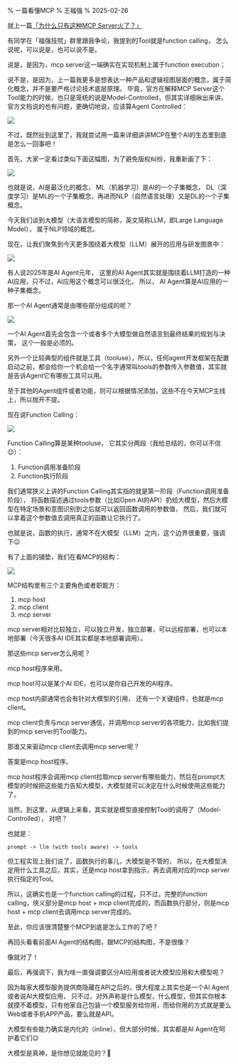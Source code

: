 % 一篇看懂MCP
% 王福强
% 2025-02-26

就上一篇[「为什么只有这种MCP Server火了？」](https://afoo.me/posts/2025-02-26-why-tool-mcp-server-rocks.html)

有同学在「福强技院」群里跟我争论，我提到的Tool就是function calling， 怎么说呢，可以说是，也可以说不是。 

说是，是因为，mcp server这一端确实在实现机制上属于function execution；

说不是，是因为，上一篇我更多是想表达一种产品和逻辑视图层面的概念，属于简化概念，并不是要严格讨论技术底层原理。 毕竟，官方在解释MCP Server这个Tool能力的时候，也只是笼统的说是Model-Controlled，但其实详细揪出来讲，官方文档说的也有问题，更确切地说，应该算Agent Controlled：

![](./images/mcp-server-capabilities.jpg)

不过，既然扯到这里了，我就尝试用一篇来详细讲讲MCP在整个AI的生态里到底是怎么一回事吧！

首先，大家一定看过类似下面这幅图，为了避免版权纠纷，我重新画了下：

![](./images/ai-ml-dl-nlp.png)

也就是说，AI是最泛化的概念， ML（机器学习）是AI的一个子集概念， DL（深度学习）是ML的一个子集概念，再进而NLP（自然语言处理）又是DL的一个子集概念。

今天我们谈到大模型（大语言模型的简称，英文简称LLM，即Large Language Model）， 属于NLP领域的概念。

现在，让我们聚焦到今天更多围绕着大模型（LLM）展开的应用与研发图景中：

![](./images/ai-agent-llm.png)

有人说2025年是AI Agent元年， 这里的AI Agent其实就是围绕着LLM打造的一种AI应用，只不过，AI应用这个概念可以很泛化， 所以， AI Agent算是AI应用的一种子集概念。

那一个AI Agent通常是由哪些部分组成的呢？

![](./images/agent-inside.png)

一个AI Agent首先会包含一个或者多个大模型做自然语言到最终结果的规划与决策， 这个一般是必须的。

另外一个比较典型的组件就是工具（tooluse），所以，任何agent开发框架在配置启动之前，都会给你一个机会给一个名字通常叫tools的参数传入参数值，其实就是告诉Agent它有哪些工具可以用。

至于其他的Agent组件或者功能，则可以根据情况添加，这些不在今天MCP主线上，所以抛开不提。

现在说Function Calling：

![](./images/tooluse-function-calling.png)

Function Calling算是某种tooluse， 它其实分两段（我给总结的，你可以不信😉）：

1. Function调用准备阶段
2. Function执行阶段

我们通常狭义上讲的Function Calling其实指的就是第一阶段（Function调用准备阶段）， 将函数描述通过tools参数（比如Open AI的API）扔给大模型，然后大模型在特定场景和意图识别到之后就可以返回函数调用的参数值， 然后，我们就可以拿着这个参数值去调用真正的函数让它执行了。

也就是说，函数的执行，通常不在大模型（LLM）之内，这个边界很重要，强调下😉

有了上面的铺垫，我们在看MCP的结构：

![](./images/mcphost-mcpserver.png)

MCP结构里有三个主要角色或者职能方：

1. mcp host
2. mcp client
3. mcp server

mcp server相对比较独立，可以独立开发，独立部署，可以远程部署，也可以本地部署（今天很多AI IDE其实都是本地部署调用）。

那这些mcp server怎么用呢？

mcp host程序来用。

mcp host可以是某个AI IDE，也可以是你自己开发的AI程序。

mcp host内部通常也会有针对大模型的引用， 还有一个关键组件，也就是mcp client。

mcp client负责与mcp server通信，并调用mcp server的各项能力，比如我们提到的mcp server的Tool能力。

那谁又来驱动mcp client去调用mcp server呢？ 

答案是mcp host程序。

mcp host程序会调用mcp client拉取mcp server有哪些能力，然后在prompt大模型的时候把这些能力告知大模型，大模型就可以决定在什么时候使用这些能力了。

当然，到这里，从逻辑上来看，其实就是模型直接控制Tool的调用了（Model-Controlled）， 对吧？

也就是：

`prompt -> llm (with tools aware) -> tools`

但工程实现上我们说了，函数执行的事儿，大模型是不管的， 所以，在大模型决定用什么工具之后，其实，还是mcp host拿到指示，再去调用对应的mcp server执行指定的Tool。

所以，这确实也是一个function calling的过程，只不过，完整的function calling，侠义部分是mcp host + mcp client完成的，而函数执行部分，则是mcp host + mcp client去调用mcp server完成的。

至此，你应该很清楚整个MCP到底是怎么工作的了吧？

再回头看看前面AI Agent的结构图，跟MCP的结构图，不是很像？

像就对了！

最后，再强调下，我为啥一直强调要区分AI应用或者说大模型应用和大模型呢？

因为每家大模型服务提供商隐藏在API之后的，很大程度上其实也是一个AI Agent或者说AI大模型应用， 只不过，对外声称是什么模型，什么模型，但其实你根本就摸不着模型，只有他家自己包装一个模型服务给你用，而给你用的方式就是要么Web或者手机APP产品，要么就是API。

大模型有些能力确实是内化的（inline），但大部分时候，其实都是AI Agent在呵护着它们😉

大模型是真神，是你想见就能见的？🤣






